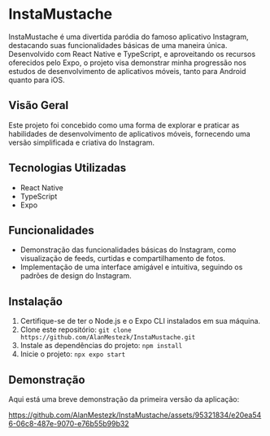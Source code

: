 # InstaMustache

InstaMustache é uma divertida paródia do famoso aplicativo Instagram, destacando suas funcionalidades básicas de uma maneira única. Desenvolvido com React Native e TypeScript, e aproveitando os recursos oferecidos pelo Expo, o projeto visa demonstrar minha progressão nos estudos de desenvolvimento de aplicativos móveis, tanto para Android quanto para iOS.

## Visão Geral

Este projeto foi concebido como uma forma de explorar e praticar as habilidades de desenvolvimento de aplicativos móveis, fornecendo uma versão simplificada e criativa do Instagram.

## Tecnologias Utilizadas

- React Native
- TypeScript
- Expo

## Funcionalidades

- Demonstração das funcionalidades básicas do Instagram, como visualização de feeds, curtidas e compartilhamento de fotos.
- Implementação de uma interface amigável e intuitiva, seguindo os padrões de design do Instagram.

## Instalação

1. Certifique-se de ter o Node.js e o Expo CLI instalados em sua máquina.
2. Clone este repositório: `git clone https://github.com/AlanMestezk/InstaMustache.git`
3. Instale as dependências do projeto: `npm install`
4. Inicie o projeto: `npx expo start`

## Demonstração

Aqui está uma breve demonstração da primeira versão da aplicação:

https://github.com/AlanMestezk/InstaMustache/assets/95321834/e20ea546-06c8-487e-9070-e76b55b99b32

